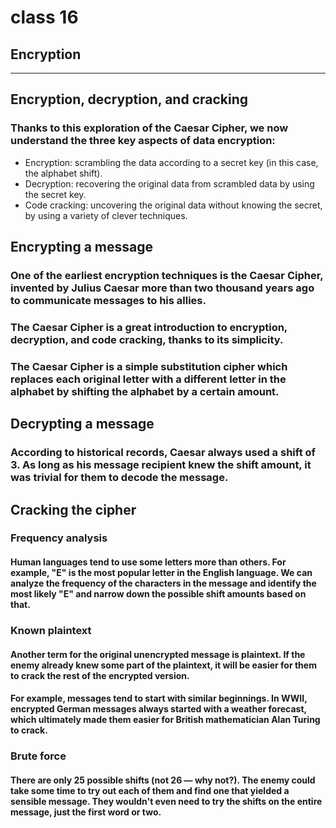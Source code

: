 # class 16

## Encryption

--------------

## Encryption, decryption, and cracking

### Thanks to this exploration of the Caesar Cipher, we now understand the three key aspects of data encryption:

- Encryption: scrambling the data according to a secret key (in this case, the alphabet shift).
- Decryption: recovering the original data from scrambled data by using the secret key.
- Code cracking: uncovering the original data without knowing the secret, by using a variety of clever techniques.

## Encrypting a message

### One of the earliest encryption techniques is the Caesar Cipher, invented by Julius Caesar more than two thousand years ago to communicate messages to his allies.

### The Caesar Cipher is a great introduction to encryption, decryption, and code cracking, thanks to its simplicity.

### The Caesar Cipher is a simple substitution cipher which replaces each original letter with a different letter in the alphabet by shifting the alphabet by a certain amount.

## Decrypting a message

### According to historical records, Caesar always used a shift of 3. As long as his message recipient knew the shift amount, it was trivial for them to decode the message.

## Cracking the cipher

### Frequency analysis

#### Human languages tend to use some letters more than others. For example, "E" is the most popular letter in the English language. We can analyze the frequency of the characters in the message and identify the most likely "E" and narrow down the possible shift amounts based on that.

### Known plaintext

#### Another term for the original unencrypted message is plaintext. If the enemy already knew some part of the plaintext, it will be easier for them to crack the rest of the encrypted version.

#### For example, messages tend to start with similar beginnings. In WWII, encrypted German messages always started with a weather forecast, which ultimately made them easier for British mathematician Alan Turing to crack.

### Brute force

#### There are only 25 possible shifts (not 26 — why not?). The enemy could take some time to try out each of them and find one that yielded a sensible message. They wouldn't even need to try the shifts on the entire message, just the first word or two.